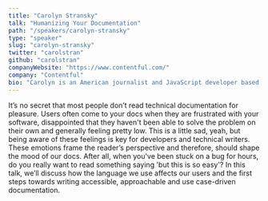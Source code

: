 ```yaml
---
title: "Carolyn Stransky"
talk: "Humanizing Your Documentation"
path: "/speakers/carolyn-stransky"
type: "speaker"
slug: "carolyn-stransky"
twitter: "carolstran"
github: "carolstran"
companyWebsite: "https://www.contentful.com/"
company: "Contentful"
bio: "Carolyn is an American journalist and JavaScript developer based in Berlin, Germany. There, she works as a technical writer for Contentful and teaches front end development in the evenings at ReDI School of Digital Integration. Her interests revolve around accessibility and technology—with a focus on online abuse, human-computer and self-care."
---
```


<p>It’s no secret that most people don’t read technical documentation for pleasure. Users often come to your docs when they are frustrated with your software, disappointed that they haven't been able to solve the problem on their own and generally feeling pretty low. This is a little sad, yeah, but being aware of these feelings is key for developers and technical writers. These emotions frame the reader’s perspective and therefore, should shape the mood of our docs. After all, when you've been stuck on a bug for hours, do you really want to read something saying 'but this is so easy'? In this talk, we’ll discuss how the language we use affects our users and the first steps towards writing accessible, approachable and use case-driven documentation.</p>